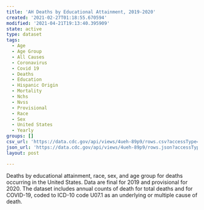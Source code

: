 ```yaml
---
title: 'AH Deaths by Educational Attainment, 2019-2020'
created: '2021-02-27T01:18:55.670594'
modified: '2021-04-21T19:13:40.395909'
state: active
type: dataset
tags:
  - Age
  - Age Group
  - All Causes
  - Coronavirus
  - Covid 19
  - Deaths
  - Education
  - Hispanic Origin
  - Mortality
  - Nchs
  - Nvss
  - Provisional
  - Race
  - Sex
  - United States
  - Yearly
groups: []
csv_url: 'https://data.cdc.gov/api/views/4ueh-89p9/rows.csv?accessType=DOWNLOAD'
json_url: 'https://data.cdc.gov/api/views/4ueh-89p9/rows.json?accessType=DOWNLOAD'
layout: post

---
```

Deaths by educational attainment, race, sex, and age group for deaths occurring in the United States. Data are final for 2019 and provisional for 2020.  The dataset includes annual counts of death for total deaths and for COVID-19, coded to ICD-10 code U07.1 as an underlying or multiple cause of death.
